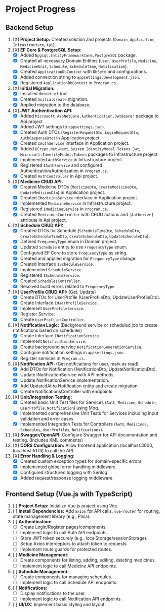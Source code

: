 # Project Progress

## Backend Setup

1.  [X] **Project Setup:** Created solution and projects (`Domain`, `Application`, `Infrastructure`, `Api`).
2.  [X] **EF Core & PostgreSQL Setup:**
    *   [X] Added `Npgsql.EntityFrameworkCore.PostgreSQL` package.
    *   [X] Created all necessary Domain Entities (`User`, `UserProfile`, `Medicine`, `MedicineUnit`, `Schedule`, `ScheduleTime`, `Notification`).
    *   [X] Created `ApplicationDbContext` with `DbSet`s and configurations.
    *   [X] Added connection string to `appsettings.Development.json`.
    *   [X] Registered `ApplicationDbContext` in `Program.cs`.
3.  [X] **Initial Migration:**
    *   [X] Installed `dotnet-ef` tool.
    *   [X] Created `InitialCreate` migration.
    *   [X] Applied migration to the database.
4.  [X] **JWT Authentication API:**
    *   [X] Added `Microsoft.AspNetCore.Authentication.JwtBearer` package to Api project.
    *   [X] Added JWT settings to `appsettings.json`.
    *   [X] Created Auth DTOs (`RegisterRequestDto`, `LoginRequestDto`, `AuthResponseDto`) in Application project.
    *   [X] Created `IAuthService` interface in Application project.
    *   [X] Added `BCrypt.Net-Next`, `System.IdentityModel.Tokens.Jwt`, `Microsoft.IdentityModel.Tokens` packages to Infrastructure project.
    *   [X] Implemented `AuthService` in Infrastructure project.
    *   [X] Registered `IAuthService` and configured Authentication/Authorization in `Program.cs`.
    *   [X] Created `AuthController` in Api project.
5.  [X] **Medicine CRUD API:**
    *   [X] Created Medicine DTOs (`MedicineDto`, `CreateMedicineDto`, `UpdateMedicineDto`) in Application project.
    *   [X] Created `IMedicineService` interface in Application project.
    *   [X] Implemented `MedicineService` in Infrastructure project.
    *   [X] Registered `IMedicineService` in `Program.cs`.
    *   [X] Created `MedicinesController` with CRUD actions and `[Authorize]` attribute in Api project.
6.  [X] **Schedule CRUD API:**
    *   [X] Created DTOs for Schedule (`ScheduleTimeDto`, `ScheduleDto`, `CreateScheduleTimeDto`, `CreateScheduleDto`, `UpdateScheduleDto`).
    *   [X] Defined `FrequencyType` enum in Domain project.
    *   [X] Updated `Schedule` entity to use `FrequencyType` enum.
    *   [X] Configured EF Core to store `FrequencyType` as string.
    *   [X] Created and applied migration for `FrequencyType` change.
    *   [X] Created Interface `IScheduleService`.
    *   [X] Implemented `ScheduleService`.
    *   [X] Registered `IScheduleService`.
    *   [X] Created `SchedulesController`.
    *   [X] Resolved build errors related to `FrequencyType`.
7.  [X] **UserProfile CRUD API:** (Get, Update)
    *   [X] Create DTOs for UserProfile (UserProfileDto, UpdateUserProfileDto).
    *   [X] Create Interface `IUserProfileService`.
    *   [X] Implement `UserProfileService`.
    *   [X] Register Service.
    *   [X] Create `UserProfilesController`.
8.  [X] **Notification Logic:** (Background service or scheduled job to create notifications based on schedules)
    *   [X] Create Interface `INotificationService`.
    *   [X] Implement `NotificationService`.
    *   [X] Create background service `NotificationGenerationService`.
    *   [X] Configure notification settings in `appsettings.json`.
    *   [X] Register services in `Program.cs`.
9.  [X] **Notification API:** (Get notifications for user, mark as read)
    *   [X] Add DTOs for Notification (NotificationDto, UpdateNotificationDto).
    *   [X] Update INotificationService with API methods.
    *   [X] Update NotificationService implementation.
    *   [X] Add UpdatedAt to Notification entity and create migration.
    *   [X] Create NotificationsController with endpoints.
10. [X] **Unit/Integration Testing:**
    *   [X] Created basic Unit Test files for Services (`Auth`, `Medicine`, `Schedule`, `UserProfile`, `Notification`) using Moq.
    *   [X] Implemented comprehensive Unit Tests for Services including input validation and error cases.
    *   [X] Implemented Integration Tests for Controllers (`Auth`, `Medicines`, `Schedules`, `UserProfiles`, `Notifications`).
11. [X] **Swagger/OpenAPI:** Configure Swagger for API documentation and testing. (Includes XML comments)
12. [X] **CORS Configuration:** Allow frontend application (localhost:3000, localhost:5173) to call the API.
13. [X] **Error Handling & Logging:**
    *   [X] Created custom exception types for domain-specific errors.
    *   [X] Implemented global error handling middleware.
    *   [X] Configured structured logging with Serilog.
    *   [X] Added request/response logging middleware.

## Frontend Setup (Vue.js with TypeScript)

1.  [ ] **Project Setup:** Initialize Vue.js project using Vite.
2.  [ ] **Install Dependencies:** Add `axios` for API calls, `vue-router` for routing, state management library (e.g., Pinia).
3.  [ ] **Authentication:**
    *   [ ] Create Login/Register pages/components.
    *   [ ] Implement logic to call Auth API endpoints.
    *   [ ] Store JWT token securely (e.g., localStorage/sessionStorage).
    *   [ ] Setup Axios interceptors to attach token to requests.
    *   [ ] Implement route guards for protected routes.
4.  [ ] **Medicine Management:**
    *   [ ] Create components for listing, adding, editing, deleting medicines.
    *   [ ] Implement logic to call Medicine API endpoints.
5.  [ ] **Schedule Management:**
    *   [ ] Create components for managing schedules.
    *   [ ] Implement logic to call Schedule API endpoints.
6.  [ ] **Notifications:**
    *   [ ] Display notifications to the user.
    *   [ ] Implement logic to call Notification API endpoints.
7.  [ ] **UI/UX:** Implement basic styling and layout.
